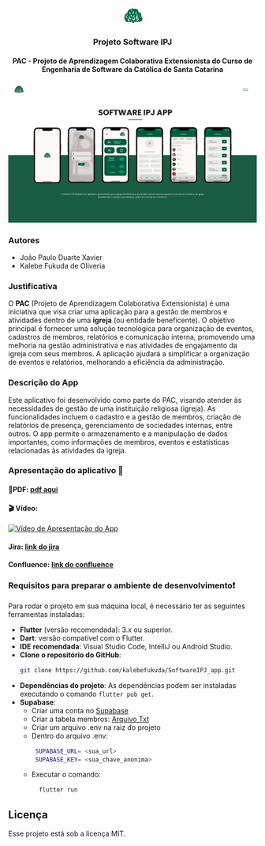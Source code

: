 <p align="center">
  <img src="./assets/images/ipj.png" alt="Home do Projeto"  width="40">
</p>
<h3 align="center">Projeto Software IPJ</h3>
<h4 align="center"> PAC - Projeto de Aprendizagem Colaborativa Extensionista do Curso de Engenharia de Software da Católica de Santa Catarina</h4>
<p align="center">
  <img src="./readme_docs/img-readme.png" alt="Home do Projeto">
</p>

### Autores 
* João Paulo Duarte Xavier
* Kalebe Fukuda de Oliveria


### Justificativa
O **PAC** (Projeto de Aprendizagem Colaborativa Extensionista) é uma iniciativa que visa criar uma aplicação para a gestão de membros e atividades dentro de uma **igreja** (ou entidade beneficente). O objetivo principal é fornecer uma solução tecnológica para organização de eventos, cadastros de membros, relatórios e comunicação interna, promovendo uma melhoria na gestão administrativa e nas atividades de engajamento da igreja com seus membros. A aplicação ajudará a simplificar a organização de eventos e relatórios, melhorando a eficiência da administração.

### Descrição do App
Este aplicativo foi desenvolvido como parte do PAC, visando atender às necessidades de gestão de uma instituição religiosa (igreja). As funcionalidades incluem o cadastro e a gestão de membros, criação de relatórios de presença, gerenciamento de sociedades internas, entre outros. O app permite o armazenamento e a manipulação de dados importantes, como informações de membros, eventos e estatísticas relacionadas às atividades da igreja.

### Apresentação do aplicativo 📱
#### **📄PDF**: [pdf aqui](./readme_docs/Software%20IPJ%20Mobile.pdf) 

#### **🎬 Vídeo**:

<a href="https://youtube.com/shorts/zUOCckeT1Sg?si=UtOZdZuNs8W_lNE9"><img src="https://img.youtube.com/vi/zUOCckeT1Sg/maxresdefault.jpg" alt="Vídeo de Apresentação do App" width="350"></a>

#### **Jira**: [link do jira](https://joaoduartte.atlassian.net/jira/software/projects/PAC/boards/2)

#### **Confluence**: [link do confluence](https://joaoduartte.atlassian.net/wiki/spaces/DDS/overview) 



### Requisitos para preparar o ambiente de desenvolvimento❗️
Para rodar o projeto em sua máquina local, é necessário ter as seguintes ferramentas instaladas:

- **Flutter** (versão recomendada): 3.x ou superior.
- **Dart**: versão compatível com o Flutter.
- **IDE recomendada**: Visual Studio Code, IntelliJ ou Android Studio.
- **Clone o repositório do GitHub**:
   ```bash
   git clone https://github.com/kalebefukuda/SoftwareIPJ_app.git
   ```
- **Dependências do projeto**: As dependências podem ser instaladas executando o comando `flutter pub get`.
- **Supabase**: 
  - Criar uma conta no [Supabase](https://supabase.io)
  - Criar a tabela membros: 
        [Arquivo Txt](./readme_docs/supabaseTables.txt)
  - Criar um arquivo .env na raiz do projeto
  - Dentro do arquivo .env:
     ```bash
      SUPABASE_URL= <sua_url>
      SUPABASE_KEY= <sua_chave_anonima>
      ```
  - Executar o comando:
    ``` bash
      flutter run
    ```


## Licença

Esse projeto está sob a licença MIT.
